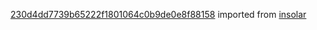 [230d4dd7739b65222f1801064c0b9de0e8f88158](https://github.com/insolar/insolar/commit/230d4dd7739b65222f1801064c0b9de0e8f88158) imported from [insolar](https://github.com/insolar/insolar)
